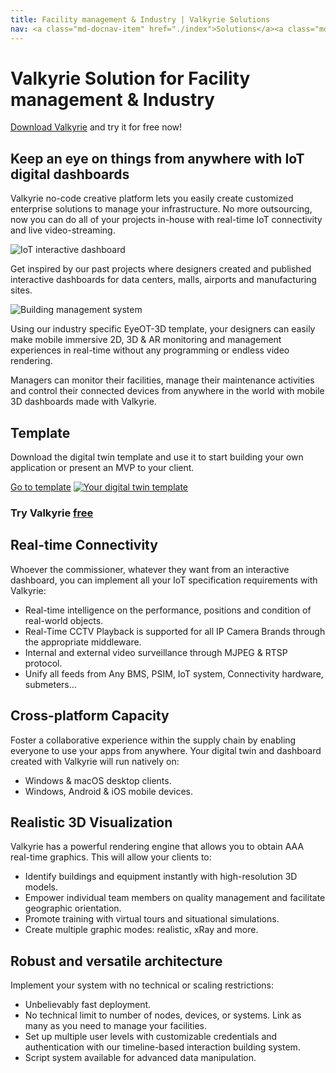 ```yaml
---
title: Facility management & Industry | Valkyrie Solutions
nav: <a class="md-docnav-item" href="./index">Solutions</a><a class="md-docnav-item" href="">Facility management &amp; Industry</a>
---
```


# Valkyrie Solution for Facility management & Industry

[Download Valkyrie](/vlk/downloads) and try it for free now!

## Keep an eye on things from anywhere with IoT digital dashboards

Valkyrie no-code creative platform lets you easily create customized enterprise solutions to manage your infrastructure. No more outsourcing, now you can do all of your projects in-house with real-time IoT connectivity and live video-streaming.

<img src= "https://cdn2.talansoft.com/ftp/img/docs/case_studies/eyeOT/eyeOT.jpg" alt="IoT interactive dashboard" />

Get inspired by our past projects where designers created and published interactive dashboards for data centers, malls, airports and manufacturing sites.

<img src= "https://cdn2.talansoft.com/ftp/img/www/eyeot3d-daylight-simulation.jpg" alt="Building management system" />

Using our industry specific EyeOT-3D template, your designers can easily make mobile immersive 2D, 3D & AR monitoring and management experiences in real-time without any programming or endless video rendering.

Managers can monitor their facilities, manage their maintenance activities and control their connected devices from anywhere in the world with mobile 3D dashboards made with Valkyrie.

## Template
Download the digital twin template and use it to start building your own application or present an MVP to your client.

<a class="btn btn-primary" href="/md/docs/VlkSamples/facility-management">Go to template</a>
<a href="/md/docs/VlkSamples/facility-management"><img src= "https://cdn2.talansoft.com/ftp/img/www/Facility-Management-1600x1200.jpg" alt="Your digital twin template" /></a>

### Try Valkyrie [**free**](/vlk/downloads)

## Real-time Connectivity
Whoever the commissioner, whatever they want from an interactive dashboard, you can implement all your IoT specification requirements with Valkyrie:
* Real-time intelligence on the performance, positions and condition of real-world objects.
* Real-Time CCTV Playback is supported for all IP Camera Brands through the appropriate middleware.
* Internal and external video surveillance through MJPEG & RTSP protocol.
* Unify all feeds from Any BMS, PSIM, IoT system, Connectivity hardware, submeters…

## Cross-platform Capacity
Foster a collaborative experience within the supply chain by enabling everyone to use your apps from anywhere.
Your digital twin and dashboard created with Valkyrie will run natively on:
* Windows & macOS desktop clients.
* Windows, Android & iOS mobile devices.

## Realistic 3D Visualization
Valkyrie has a powerful rendering engine that allows you to obtain AAA real-time graphics. This will allow your clients to:
* Identify buildings and equipment instantly with high-resolution 3D models.
* Empower individual team members on quality management and facilitate geographic orientation.
* Promote training with virtual tours and situational simulations.
* Create multiple graphic modes: realistic, xRay and more.

## Robust and versatile architecture
Implement your system with no technical or scaling restrictions:
* Unbelievably fast deployment.
* No technical limit to number of nodes, devices, or systems. Link as many as you need to manage your facilities.
* Set up multiple user levels with customizable credentials and authentication with our timeline-based interaction building system.
* Script system available for advanced data manipulation.
